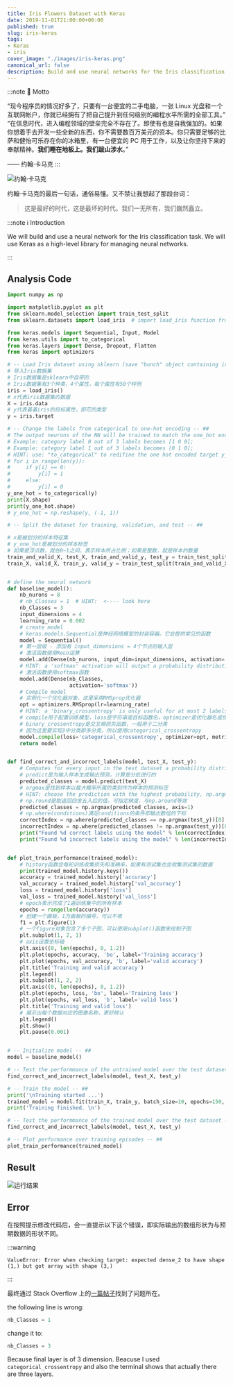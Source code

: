 ```yaml
---
title: Iris Flowers Dataset with Keras
date: 2019-11-01T21:00:00+08:00
published: true
slug: iris-keras
tags:
- Keras
- iris
cover_image: "./images/iris-keras.png"
canonical_url: false
description: Build and use neural networks for the Iris classification task via Keras.
---
```


:::note 📕 Motto

“现今程序员的情况好多了，只要有一台便宜的二手电脑，一张 Linux 光盘和一个互联网帐户，你就已经拥有了把自己提升到任何级别的编程水平所需的全部工具。”
“在信息时代，进入编程领域的壁垒完全不存在了。即使有也是自我强加的。如果你想着手去开发一些全新的东西，你不需要数百万美元的资本。你只需要足够的比萨和健怡可乐存在你的冰箱里，有一台便宜的 PC 用于工作，以及让你坚持下来的奉献精神。**我们睡在地板上。我们跋山涉水**。”

—— 约翰·卡马克
:::

![约翰·卡马克](https://i.loli.net/2021/01/07/XR892ceDVO5h1fZ.png)

约翰·卡马克的最后一句话，通俗易懂。又不禁让我想起了那段台词：

> 这是最好的时代，这是最坏的时代。我们一无所有，我们巍然矗立。

:::note ℹ️ Introduction

We will build and use a neural network for the Iris classification task. We will use Keras as a high-level library for managing neural networks.

:::

<!-- more -->

## Analysis Code

```python
import numpy as np

import matplotlib.pyplot as plt
from sklearn.model_selection import train_test_split
from sklearn.datasets import load_iris  # import load_iris function from datasets module

from keras.models import Sequential, Input, Model
from keras.utils import to_categorical
from keras.layers import Dense, Dropout, Flatten
from keras import optimizers

# -- Load Iris dataset using sklearn (save "bunch" object containing iris dataset and its attributes) -- ##
# 导入Iris数据集
# Iris数据集是sklearn中自带的
# Iris数据集有3个种类，4个属性，每个属性有50个样例
iris = load_iris()
# x代表iris数据集的数据
X = iris.data
# y代表着着iris的目标属性，即花的类型
y = iris.target

# -- Change the labels from categorical to one-hot encoding -- ##
# The output neurons of the NN will be trained to match the one_hot encoded array
# Example: category label 0 out of 3 labels becomes [1 0 0];
# Example: category label 1 out of 3 labels becomes [0 1 0];
# HINT: use: "to_categorical" to redifine the one hot encoded target y_one_hot using the original y.
# for i in range(len(y)):
#     if y[i] == 0:
#         y[i] = 1
#     else:
#         y[i] = 0
y_one_hot = to_categorical(y)
print(X.shape)
print(y_one_hot.shape)
# y_one_hot = np.reshape(y, (-1, 1))

# -- Split the dataset for training, validation, and test -- ##

# x是被划分的样本特征集
# y_one_hot是被划分的样本标签
# 如果是浮点数，就在0~1之间，表示样本所占比例；如果是整数，就是样本的数量
train_and_valid_X, test_X, train_and_valid_y, test_y = train_test_split(X, y_one_hot, test_size=0.1)
train_X, valid_X, train_y, valid_y = train_test_split(train_and_valid_X, train_and_valid_y, test_size=0.2)


# define the neural network
def baseline_model():
    nb_nurons = 8
    # nb_Classes = 1  # HINT:  <---- look here
    nb_Classes = 3
    input_dimensions = 4
    learning_rate = 0.002
    # create model
    # keras.models.Sequential是神经网络模型的封装容器。它会提供常见的函数
    model = Sequential()
    # 第一层级 - 添加有 input_dimensions = 4个节点的输入层
    # 激活函数使用ReLU运算
    model.add(Dense(nb_nurons, input_dim=input_dimensions, activation='relu'))
    # HINT: a 'softmax' activation will output a probability distribution over the output dimensions
    # 激活函数使用softmax函数
    model.add(Dense(nb_Classes,
                    activation='softmax'))
    # Compile model
    # 实例化一个优化器对象，这里采用RMSprop优化器
    opt = optimizers.RMSprop(lr=learning_rate)
    # HINT: a 'binary_crossentropy' is only useful for at most 2 labels, look for another suitable loss function in Keras
    # compile用于配置训练模型，loss是字符串或目标函数名，optimizer是优化器名或优化器实例，metrics是在训练和测试期间的模型评估标准
    # binary_crossentropy是交叉熵损失函数，一般用于二分类
    # 因为这里要实现3中分类即多分类，所以使用categorical_crossentropy
    model.compile(loss='categorical_crossentropy', optimizer=opt, metrics=['accuracy'])
    return model


def find_correct_and_incorrect_labels(model, test_X, test_y):
    # Computes for every input in the test dataset a probability distribution over the categories
    # predict是为输入样本生成输出预测，计算是分批进行的
    predicted_classes = model.predict(test_X)
    # argmax是找到样本以最大概率所属的类别作为样本的预测标签
    # HINT: choose the prediction with the highest probability, np.argmax( ..... , axis=1 )
    # np.round是取返回四舍五入后的值，可指定精度，与np.around等效
    predicted_classes = np.argmax(predicted_classes, axis=1)
    # np.where(conditions)满足conditions的条件即输出数组的下标
    correctIndex = np.where(predicted_classes == np.argmax(test_y))[0]  # HINT: replace test_y by np.argmax(test_y,axis=1)
    incorrectIndex = np.where(predicted_classes != np.argmax(test_y))[0]  # HINT: replace test_y by np.argmax(test_y,axis=1)
    print("Found %d correct labels using the model" % len(correctIndex))
    print("Found %d incorrect labels using the model" % len(incorrectIndex))


def plot_train_performance(trained_model):
  	# history函数会每轮训练收集损失和准确率，如果有测试集也会收集测试集的数据
    print(trained_model.history.keys())
    accuracy = trained_model.history['accuracy']
    val_accuracy = trained_model.history['val_accuracy']
    loss = trained_model.history['loss']
    val_loss = trained_model.history['val_loss']
    # epoch表示完成了1遍训练集中的所有样本
    epochs = range(len(accuracy))
    # 创建一个画板，1为画板的编号，可以不填
    f1 = plt.figure(1)
    # 一个figure对象包含了多个子图，可以使用subplot()函数来绘制子图
    plt.subplot(1, 2, 1)
    # axis设置坐标轴
    plt.axis((0, len(epochs), 0, 1.2))
    plt.plot(epochs, accuracy, 'bo', label='Training accuracy')
    plt.plot(epochs, val_accuracy, 'b', label='valid accuracy')
    plt.title('Training and valid accuracy')
    plt.legend()
    plt.subplot(1, 2, 2)
    plt.axis((0, len(epochs), 0, 1.2))
    plt.plot(epochs, loss, 'bo', label='Training loss')
    plt.plot(epochs, val_loss, 'b', label='valid loss')
    plt.title('Training and valid loss')
    # 展示出每个数据对应的图像名称，更好辨认
    plt.legend()
    plt.show()
    plt.pause(0.001)


# -- Initialize model -- ##
model = baseline_model()

# -- Test the performmance of the untrained model over the test dataset -- ##
find_correct_and_incorrect_labels(model, test_X, test_y)

# -- Train the model -- ##
print('\nTraining started ...')
trained_model = model.fit(train_X, train_y, batch_size=10, epochs=150, verbose=0, validation_data=(valid_X, valid_y))
print('Training finished. \n')

# -- Test the performmance of the trained model over the test dataset -- ##
find_correct_and_incorrect_labels(model, test_X, test_y)

# -- Plot performance over training episodes -- ##
plot_train_performance(trained_model)
```

## Result

![运行结果](https://i.loli.net/2021/01/07/2flu4zmsqdJ1FLR.png)

## Error

在按照提示修改代码后，会一直提示以下这个错误，即实际输出的数组形状为与预期数据的形状不同。

:::warning

`ValueError: Error when checking target: expected dense_2 to have shape (1,) but got array with shape (3,)`

:::

最终通过 Stack Overflow 上的[一篇帖子](https://stackoverflow.com/questions/51456613/valueerror-error-when-checking-target-expected-dense-3-to-have-shape-1-but)找到了问题所在。

the following line is wrong:

```python
nb_Classes = 1
```

change it to:

```python
nb_Classes = 3
```

Because final layer is of 3 dimension. Beacuse I used `categorical_crossentropy` and also the terminal shows that actually there are three layers.
